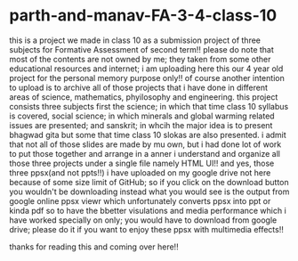 # parth-and-manav-FA-3-4-class-10
this is a project we made in class 10 as a submission project of three subjects for Formative Assessment of second term!!
please do note that most of the contents are not owned by me; they taken from some other educational resources and internet; i am uploading here this our 4 year old project for the personal memory purpose only!!
of course another intention to upload is to archive all of those projects that i have done in different areas of science, mathematics, phyilosophy and engineering.
this project consists three subjects first the science; in which that time class 10 syllabus is covered, social science; in which minerals and global warming related issues are presented; and sanskrit; in whcih the major idea is to present bhagwad gita but some that time class 10 slokas are also presented.
i admit that not all of those slides are made by mu own, but i had done lot of  work  to put those together and arrange in a anner i understand and organize all those three projects under a single file namely HTML UI!!
and yes, those three ppsx(and not ppts!!) i have uploaded on my google drive not here because of some size limit of GitHub; so if you click on the download button you wouldn't be downloading instead what you would see is the output from google online ppsx viewr which unfortunately converts ppsx into ppt or kinda pdf so to have the bbetter visulations and media performance which i have worked specially on only; you would have to download from google drive; please do it if you want to enjoy these ppsx with multimedia effects!!

thanks for reading this and coming over here!!
